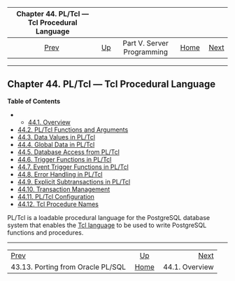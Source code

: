 

|            Chapter 44. PL/Tcl — Tcl Procedural Language           |                                                            |                            |                                                       |                                               |
| :---------------------------------------------------------------: | :--------------------------------------------------------- | :------------------------: | ----------------------------------------------------: | --------------------------------------------: |
| [Prev](plpgsql-porting.html "43.13. Porting from Oracle PL/SQL")  | [Up](server-programming.html "Part V. Server Programming") | Part V. Server Programming | [Home](index.html "PostgreSQL 17devel Documentation") |  [Next](pltcl-overview.html "44.1. Overview") |

***

## Chapter 44. PL/Tcl — Tcl Procedural Language

**Table of Contents**

  * *   [44.1. Overview](pltcl-overview.html)
  * [44.2. PL/Tcl Functions and Arguments](pltcl-functions.html)
  * [44.3. Data Values in PL/Tcl](pltcl-data.html)
  * [44.4. Global Data in PL/Tcl](pltcl-global.html)
  * [44.5. Database Access from PL/Tcl](pltcl-dbaccess.html)
  * [44.6. Trigger Functions in PL/Tcl](pltcl-trigger.html)
  * [44.7. Event Trigger Functions in PL/Tcl](pltcl-event-trigger.html)
  * [44.8. Error Handling in PL/Tcl](pltcl-error-handling.html)
  * [44.9. Explicit Subtransactions in PL/Tcl](pltcl-subtransactions.html)
  * [44.10. Transaction Management](pltcl-transactions.html)
  * [44.11. PL/Tcl Configuration](pltcl-config.html)
  * [44.12. Tcl Procedure Names](pltcl-procnames.html)

PL/Tcl is a loadable procedural language for the PostgreSQL database system that enables the [Tcl language](https://www.tcl.tk/) to be used to write PostgreSQL functions and procedures.

***

|                                                                   |                                                            |                                               |
| :---------------------------------------------------------------- | :--------------------------------------------------------: | --------------------------------------------: |
| [Prev](plpgsql-porting.html "43.13. Porting from Oracle PL/SQL")  | [Up](server-programming.html "Part V. Server Programming") |  [Next](pltcl-overview.html "44.1. Overview") |
| 43.13. Porting from Oracle PL/SQL                                 |    [Home](index.html "PostgreSQL 17devel Documentation")   |                                44.1. Overview |
